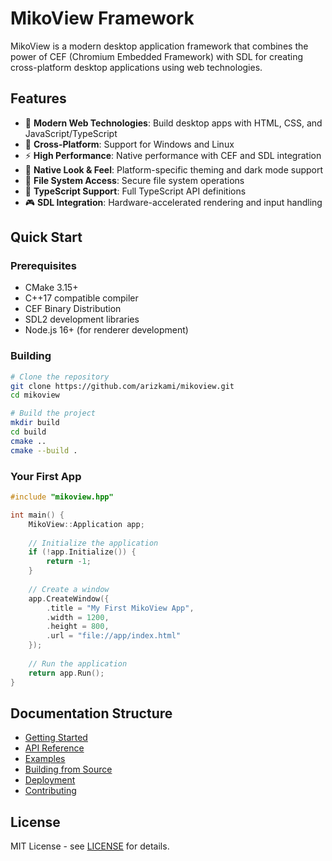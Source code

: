 # MikoView Framework

MikoView is a modern desktop application framework that combines the power of CEF (Chromium Embedded Framework) with SDL for creating cross-platform desktop applications using web technologies.

## Features

- 🚀 **Modern Web Technologies**: Build desktop apps with HTML, CSS, and JavaScript/TypeScript
- 🎯 **Cross-Platform**: Support for Windows and Linux
- ⚡ **High Performance**: Native performance with CEF and SDL integration
- 🎨 **Native Look & Feel**: Platform-specific theming and dark mode support
- 📁 **File System Access**: Secure file system operations
- 🔧 **TypeScript Support**: Full TypeScript API definitions
- 🎮 **SDL Integration**: Hardware-accelerated rendering and input handling

## Quick Start

### Prerequisites

- CMake 3.15+
- C++17 compatible compiler
- CEF Binary Distribution
- SDL2 development libraries
- Node.js 16+ (for renderer development)

### Building

```bash
# Clone the repository
git clone https://github.com/arizkami/mikoview.git
cd mikoview

# Build the project
mkdir build
cd build
cmake ..
cmake --build .
```

### Your First App

```cpp
#include "mikoview.hpp"

int main() {
    MikoView::Application app;
    
    // Initialize the application
    if (!app.Initialize()) {
        return -1;
    }
    
    // Create a window
    app.CreateWindow({
        .title = "My First MikoView App",
        .width = 1200,
        .height = 800,
        .url = "file://app/index.html"
    });
    
    // Run the application
    return app.Run();
}
```

## Documentation Structure

- [Getting Started](getting-started.md)
- [API Reference](api-reference.md)
- [Examples](examples.md)
- [Building from Source](building.md)
- [Deployment](deployment.md)
- [Contributing](contributing.md)

## License

MIT License - see [LICENSE](../../LICENSE) for details.